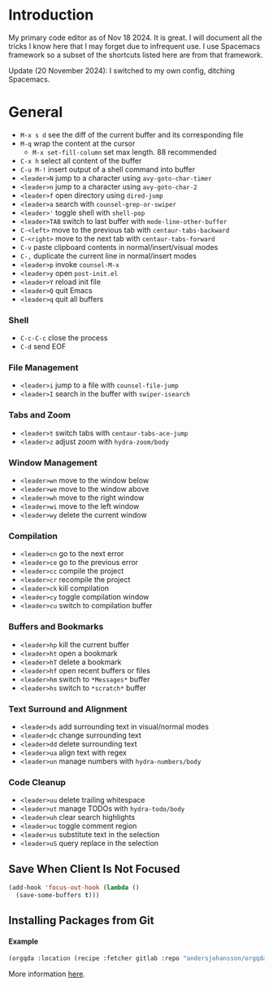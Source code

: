 # Introduction
My primary code editor as of Nov 18 2024. It is great. I will document all the
tricks I know here that I may forget due to infrequent use. I use Spacemacs
framework so a subset of the shortcuts listed here are from that framework.

Update (20 November 2024): I switched to my own config, ditching Spacemacs.

# General
- `M-x s d` see the diff of the current buffer and its corresponding file
- `M-q` wrap the content at the cursor
  - `M-x set-fill-column` set max length. 88 recommended
- `C-x h` select all content of the buffer
- `C-u M-!` insert output of a shell command into buffer
- `<leader>N` jump to a character using `avy-goto-char-timer`
- `<leader>n` jump to a character using `avy-goto-char-2`
- `<leader>f` open directory using `dired-jump`
- `<leader>a` search with `counsel-grep-or-swiper`
- `<leader>'` toggle shell with `shell-pop`
- `<leader>TAB` switch to last buffer with `mode-line-other-buffer`
- `C-<left>` move to the previous tab with `centaur-tabs-backward`
- `C-<right>` move to the next tab with `centaur-tabs-forward`
- `C-v` paste clipboard contents in normal/insert/visual modes
- `C-,` duplicate the current line in normal/insert modes
- `<leader>p` invoke `counsel-M-x`
- `<leader>y` open `post-init.el`
- `<leader>Y` reload init file
- `<leader>Q` quit Emacs
- `<leader>q` quit all buffers

### Shell
- `C-c-C-c` close the process
- `C-d` send EOF

### File Management
- `<leader>i` jump to a file with `counsel-file-jump`
- `<leader>I` search in the buffer with `swiper-isearch`

### Tabs and Zoom
- `<leader>t` switch tabs with `centaur-tabs-ace-jump`
- `<leader>z` adjust zoom with `hydra-zoom/body`

### Window Management
- `<leader>wn` move to the window below
- `<leader>we` move to the window above
- `<leader>wh` move to the right window
- `<leader>wi` move to the left window
- `<leader>wy` delete the current window

### Compilation
- `<leader>cn` go to the next error
- `<leader>ce` go to the previous error
- `<leader>cc` compile the project
- `<leader>cr` recompile the project
- `<leader>ck` kill compilation
- `<leader>cy` toggle compilation window
- `<leader>cu` switch to compilation buffer

### Buffers and Bookmarks
- `<leader>hp` kill the current buffer
- `<leader>ht` open a bookmark
- `<leader>hT` delete a bookmark
- `<leader>hf` open recent buffers or files
- `<leader>hm` switch to `*Messages*` buffer
- `<leader>hs` switch to `*scratch*` buffer

### Text Surround and Alignment
- `<leader>ds` add surrounding text in visual/normal modes
- `<leader>dc` change surrounding text
- `<leader>dd` delete surrounding text
- `<leader>ua` align text with regex
- `<leader>un` manage numbers with `hydra-numbers/body`

### Code Cleanup
- `<leader>uu` delete trailing whitespace
- `<leader>ut` manage TODOs with `hydra-todo/body`
- `<leader>uh` clear search highlights
- `<leader>uc` toggle comment region
- `<leader>us` substitute text in the selection
- `<leader>uS` query replace in the selection

## Save When Client Is Not Focused
```lisp
(add-hook 'focus-out-hook (lambda ()
  (save-some-buffers t)))
```

## Installing Packages from Git
#### Example

```lisp
(orgqda :location (recipe :fetcher gitlab :repo "andersjohansson/orgqda"))
```

More information [here](https://github.com/syl20bnr/spacemacs/issues/12530).
